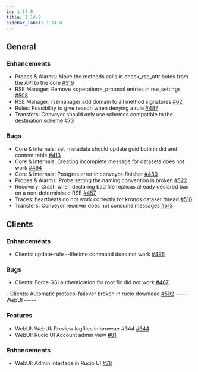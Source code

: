 ```yaml
---
id: 1.14.8
title: 1.14.8
sidebar_label: 1.14.8
---
```


## General

### Enhancements

-   Probes & Alarms: Move the methods calls in check_rse_attributes from
    the API to the core
    [\#519](https://github.com/rucio/rucio/issues/519)
-   RSE Manager: Remove \<operation\>\_protocol entries in rse_settings
    [\#508](https://github.com/rucio/rucio/issues/508)
-   RSE Manager: rsemanager add domain to all method signatures
    [\#62](https://github.com/rucio/rucio/issues/62)
-   Rules: Possibility to give reason when denying a rule
    [\#487](https://github.com/rucio/rucio/issues/487)
-   Transfers: Conveyor should only use schemes compatible to the
    destination scheme [\#73](https://github.com/rucio/rucio/issues/73)

### Bugs

-   Core & Internals: set_metadata should update guid both in did and
    content table [\#413](https://github.com/rucio/rucio/issues/413)
-   Core & Internals: Creating incomplete message for datasets does not
    work [\#464](https://github.com/rucio/rucio/issues/464)
-   Core & Internals: Postgres error in conveyor-finisher
    [\#480](https://github.com/rucio/rucio/issues/480)
-   Probes & Alarms: Probe setting the naming convention is broken
    [\#522](https://github.com/rucio/rucio/issues/522)
-   Recovery: Crash when declaring bad file replicas already declared
    bad on a non-deterministic RSE
    [\#457](https://github.com/rucio/rucio/issues/457)
-   Traces: heartbeats do not work correctly for kronos dataset thread
    [\#510](https://github.com/rucio/rucio/issues/510)
-   Transfers: Conveyor receiver does not consume messages
    [\#513](https://github.com/rucio/rucio/issues/513)

## Clients

### Enhancements

-   Clients: update-rule \--lifetime command does not work
    [\#496](https://github.com/rucio/rucio/issues/496)

### Bugs

-   Clients: Force GSI authentication for root fix did not work
    [\#467](https://github.com/rucio/rucio/issues/467)

\- Clients: Automatic protocol failover broken in rucio download
[\#502](https://github.com/rucio/rucio/issues/502) \-\-\-\--WebUI
\-\-\-\--

### Features

-   WebUI: WebUI: Preview logfiles in browser \#344
    [\#344](https://github.com/rucio/rucio/issues/344)
-   WebUI: Rucio UI Account admin view
    [\#81](https://github.com/rucio/rucio/issues/81)

### Enhancements

-   WebUI: Admin interface in Rucio UI
    [\#78](https://github.com/rucio/rucio/issues/78)
